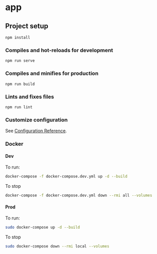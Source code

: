# app

## Project setup
```
npm install
```

### Compiles and hot-reloads for development
```
npm run serve
```

### Compiles and minifies for production
```
npm run build
```

### Lints and fixes files
```
npm run lint
```

### Customize configuration
See [Configuration Reference](https://cli.vuejs.org/config/).

### Docker

#### Dev
To run:
```sh
docker-compose -f docker-compose.dev.yml up -d --build
```
To stop
```sh
docker-compose -f docker-compose.dev.yml down --rmi all --volumes
```

#### Prod
To run:
```sh
sudo docker-compose up -d --build
```
To stop
```sh
sudo docker-compose down --rmi local --volumes
```
